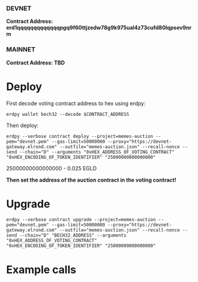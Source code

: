 ### DEVNET
**Contract Address: erd1qqqqqqqqqqqqqpgq9f60ttjzedw78g9k975ual4z73cufd80lqpsev9nrm**


### MAINNET
**Contract Address: TBD**


# Deploy

First decode voting contract address to hex using erdpy:

`erdpy wallet bech32 --decode $CONTRACT_ADDRESS`

Then deploy:

`erdpy --verbose contract deploy --project=memes-auction --pem="devnet.pem" --gas-limit=50000000 --proxy="https://devnet-gateway.elrond.com" --outfile="memes-auction.json" --recall-nonce --send --chain="D" --arguments "0xHEX_ADDRESS_OF_VOTING_CONTRACT" "0xHEX_ENCODING_OF_TOKEN_IDENTIFIER" "25000000000000000"`

25000000000000000 - 0.025 EGLD

**Then set the address of the auction contract in the voting contract!**

# Upgrade

`erdpy --verbose contract upgrade --project=memes-auction --pem="devnet.pem" --gas-limit=50000000 --proxy="https://devnet-gateway.elrond.com" --outfile="memes-auction.json" --recall-nonce --send --chain="D" "BECH32_ADDRESS" --arguments "0xHEX_ADDRESS_OF_VOTING_CONTRACT" "0xHEX_ENCODING_OF_TOKEN_IDENTIFIER" "25000000000000000"`

# Example calls
